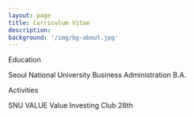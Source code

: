 ```yaml
---
layout: page
title: Curriculum Vitae
description: 
background: '/img/bg-about.jpg'
---
```


Education
<p>Seoul National University Business Administration B.A.
<p>
Activities
<p>SNU VALUE Value Investing Club 28th

